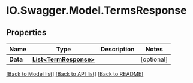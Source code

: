 # IO.Swagger.Model.TermsResponse
## Properties

Name | Type | Description | Notes
------------ | ------------- | ------------- | -------------
**Data** | [**List&lt;TermResponse&gt;**](TermResponse.md) |  | [optional] 

[[Back to Model list]](../README.md#documentation-for-models) [[Back to API list]](../README.md#documentation-for-api-endpoints) [[Back to README]](../README.md)

